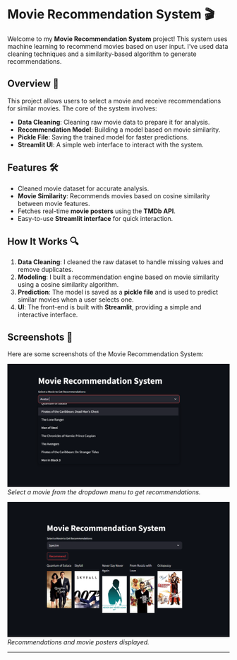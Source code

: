 # Movie Recommendation System 🎬

Welcome to my **Movie Recommendation System** project! This system uses machine learning to recommend movies based on user input. I’ve used data cleaning techniques and a similarity-based algorithm to generate recommendations.

## Overview 🌟

This project allows users to select a movie and receive recommendations for similar movies. The core of the system involves:
- **Data Cleaning**: Cleaning raw movie data to prepare it for analysis.
- **Recommendation Model**: Building a model based on movie similarity.
- **Pickle File**: Saving the trained model for faster predictions.
- **Streamlit UI**: A simple web interface to interact with the system.

## Features 🛠

- Cleaned movie dataset for accurate analysis.
- **Movie Similarity**: Recommends movies based on cosine similarity between movie features.
- Fetches real-time **movie posters** using the **TMDb API**.
- Easy-to-use **Streamlit interface** for quick interaction.

## How It Works 🔍

1. **Data Cleaning**: I cleaned the raw dataset to handle missing values and remove duplicates.
2. **Modeling**: I built a recommendation engine based on movie similarity using a cosine similarity algorithm.
3. **Prediction**: The model is saved as a **pickle file** and is used to predict similar movies when a user selects one.
4. **UI**: The front-end is built with **Streamlit**, providing a simple and interactive interface.

## Screenshots 📸

Here are some screenshots of the Movie Recommendation System:

![App Screenshot 1](newq.png)
*Select a movie from the dropdown menu to get recommendations.*

![App Screenshot 2](new.png)
*Recommendations and movie posters displayed.*

---
